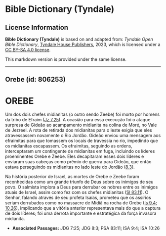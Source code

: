 # Bible Dictionary (Tyndale)

## License Information

**Bible Dictionary (Tyndale)** is based on and adapted from: _Tyndale Open Bible Dictionary_, [Tyndale House Publishers](https://tyndaleopenresources.com/), 2023, which is licensed under a [CC BY-SA 4.0 license](https://creativecommons.org/licenses/by-sa/4.0/legalcode.en).

This markdown version is provided under the same license.



--------------------------------

## Orebe (id: 806253)

OREBE
=====

Um dos dois chefes midianitas (o outro sendo Zeebe) foi morto por homens da tribo de Efraim ([Jz 7\.25](https://ref.ly/Judg7:25)). A ocasião para essa execução foi o ataque surpresa de Gideão ao acampamento midianita na colina de Moré, no Vale de Jezreel. A rota de retirada dos midianitas para o leste exigia que eles atravessassem novamente o Rio Jordão. Gideão enviou uma mensagem aos efraimitas para que tomassem os locais de travessia no rio, impedindo que os midianitas escapassem. Os efraimitas, seguindo as ordens, interceptaram um contingente de midianitas em fuga, incluindo os líderes proeminentes Orebe e Zeebe. Eles decapitaram esses dois líderes e enviaram suas cabeças como prêmio de guerra para Gideão, que então estava perseguindo os midianitas no lado leste do Jordão ([8\.3](https://ref.ly/Judg8:3)).

Na história posterior de Israel, as mortes de Orebe e Zeebe foram reconhecidas como um grande triunfo de Deus sobre os inimigos de seu povo. O salmista implora a Deus para derrubar os nobres entre os inimigos atuais de Israel, assim como fez com os chefes midianitas ([Sl 83\.11](https://ref.ly/Ps83:11)). O Senhor, falando através de seu profeta Isaías, prometeu que os assírios seriam derrubados como no massacre de Midiã na rocha de Orebe ([Is 9\.4](https://ref.ly/Isa9:4); [10\.26](https://ref.ly/Isa10:26)), implicando que a vitória anterior representava mais do que a captura de dois líderes; foi uma derrota importante e estratégica da força invasora midianita.

* **Associated Passages:** JDG 7:25; JDG 8:3; PSA 83:11; ISA 9:4; ISA 10:26

